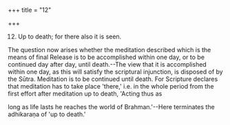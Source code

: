 +++
title = "12"

+++


12. Up to death; for there also it is seen.

The question now arises whether the meditation described which is the means of final Release is to be accomplished within one day, or to be continued day after day, until death.--The view that it is accomplished within one day, as this will satisfy the scriptural injunction, is disposed of by the Sūtra. Meditation is to be continued until death. For Scripture declares that meditation has to take place 'there,' i.e. in the whole period from the first effort after meditation up to death, 'Acting thus as

long as life lasts he reaches the world of Brahman.'--Here terminates the adhikaraṇa of 'up to death.'

